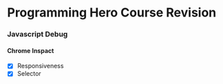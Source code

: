 # Programming Hero Course Revision

### Javascript Debug

#### Chrome Inspact
- [x] Responsiveness
- [x] Selector